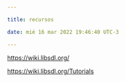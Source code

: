 ```yaml
---

title: recursos 

date: mié 16 mar 2022 19:46:40 UTC-3

---
```


https://wiki.libsdl.org/

https://wiki.libsdl.org/Tutorials

